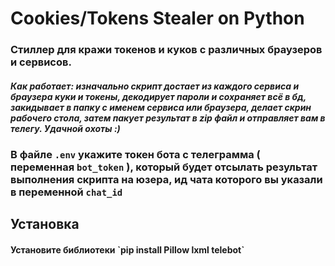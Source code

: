 # Cookies/Tokens Stealer on Python


### Стиллер для кражи токенов и куков с различных браузеров и сервисов. 

<h5>Как работает: изначально скрипт достает из каждого сервиса и браузера куки и токены, декодирует пароли и сохраняет всё в бд, закидывает в папку с именем сервиса или браузера, делает скрин рабочего стола, затем пакует результат в zip файл и отправляет вам в телегу. Удачной охоты :)</h5>

### В файле `.env` укажите токен бота с телеграмма ( переменная `bot_token` ), который будет отсылать результат выполнения скрипта на юзера, ид чата которого вы указали в переменной `chat_id` 

## Установка

<h4>Установите библиотеки `pip install Pillow lxml telebot`</h4>
